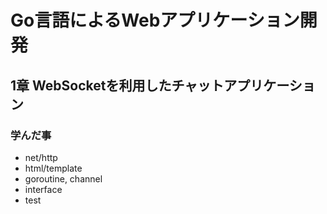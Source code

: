 # Go言語によるWebアプリケーション開発
## 1章 WebSocketを利用したチャットアプリケーション
### 学んだ事
- net/http
- html/template
- goroutine, channel
- interface
- test